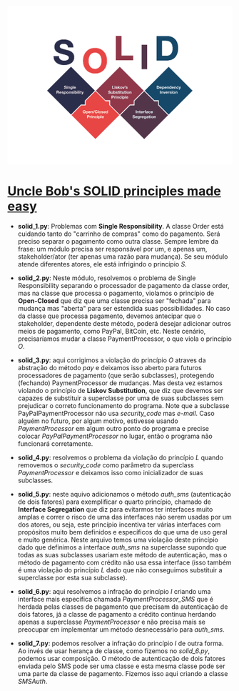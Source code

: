 ![](imgs/1.png)


# [Uncle Bob's SOLID principles made easy](https://www.youtube.com/watch?v=pTB30aXS77U)

* **solid_1.py**: Problemas com **Single Responsibility**. A classe Order está cuidando tanto do "carrinho de compras" como do pagamento. Será preciso separar o pagamento como outra classe. Sempre lembre da frase: um módulo precisa ser responsável por um, e apenas um, stakeholder/ator (ter apenas uma razão para mudança). Se seu módulo atende diferentes atores, ele está infrigindo o princípio *S*.

* **solid_2.py**: Neste módulo, resolvemos o problema de Single Responsibility separando o processador de pagamento da classe order, mas na classe que processa o pagamento, violamos o princípio de **Open-Closed** que diz que uma classe precisa ser "fechada" para mudança mas "aberta" para ser estendida suas possibilidades. No caso da classe que processa pagamento, devemos antecipar que o stakeholder, dependente deste método, poderá desejar adicionar outros meios de pagamento, como PayPal, BitCoin, etc. Neste cenário, precisaríamos mudar a classe PaymentProcessor, o que viola o princípio *O*. 

* **solid_3.py**: aqui corrigimos a violação do princípio *O* atraves da abstração do método *pay* e deixamos isso aberto para futuros processadores de pagamento (que serão subclasses), protegendo (fechando) PaymentProcessor de mudanças. Mas desta vez estamos violando o princípio de **Liskov Substitution**, que diz que devemos ser capazes de substituir a superclasse por uma de suas subclasses sem prejudicar o correto funcionamento do programa. Note que a subclasse PayPalPaymentProcessor não usa *security_code* mas *e-mail*. Caso alguém no futuro, por algum motivo, estivesse usando *PaymentProcessor* em algum outro ponto do programa e precise colocar *PayPalPaymentProcessor* no lugar, então o programa não funcionará corretamente.

* **solid_4.py**: resolvemos o problema da violação do princípio *L* quando removemos o *security_code* como parâmetro da superclass *PaymentProcessor* e deixamos isso como inicializador de suas subclasses.

* **solid_5.py**: neste aquivo adicionamos o método *auth_sms* (autenticação de dois fatores) para exemplificar o quarto princípio, chamado de **Interface Segregation** que diz para evitarmos ter interfaces muito amplas e correr o risco de uma das interfaces não serem usadas por um dos atores, ou seja, este princípio incentiva ter várias interfaces com propósitos muito bem definidos e específicos do que uma de uso geral e muito genérica. Neste arquivo temos uma violação deste princípio dado que definimos a interface *auth_sms* na superclasse supondo que todas as suas subclasses usariam este método de autenticação, mas o método de pagamento com crédito não usa essa interface (isso também é uma violação do princípio *L* dado que não conseguimos substituir a superclasse por esta sua subclasse).

* **solid_6.py**: aqui resolvemos a infração do princípio *I* criando uma interface mais específica chamada *PaymentProcessor_SMS* que é herdada pelas classes de pagamento que precisam da autenticação de dois fatores, já a classe de pagamento a crédito continua herdando apenas a superclasse *PaymentProcessor* e não precisa mais se preocupar em implementar um método desnecessário para *auth_sms*.

* **solid_7.py**: podemos resolver a infração do princípio *I* de outra forma. Ao invés de usar herança de classe, como fizemos no *solid_6.py*, podemos usar composição. O método de autenticação de dois fatores enviada pelo SMS pode ser uma classe e esta mesma classe pode ser uma parte da classe de pagamento. Fizemos isso aqui criando a classe *SMSAuth*.



